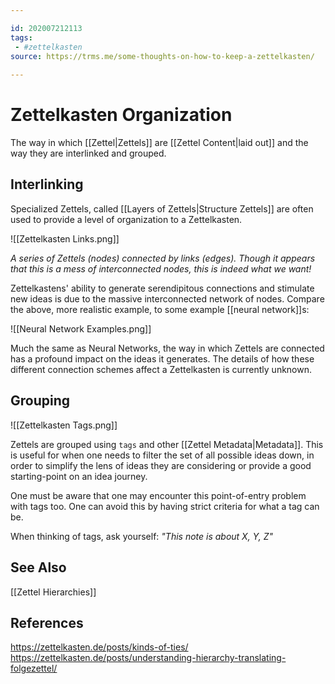 ```yaml
---

id: 202007212113
tags:
 - #zettelkasten
source: https://trms.me/some-thoughts-on-how-to-keep-a-zettelkasten/
	
---
```


# Zettelkasten Organization
The way in which [[Zettel|Zettels]] are [[Zettel Content|laid out]] and the way they are interlinked and grouped. 

## Interlinking
Specialized Zettels, called [[Layers of Zettels|Structure Zettels]] are often used to provide a level of organization to a Zettelkasten.

![[Zettelkasten Links.png]]

*A series of Zettels (nodes) connected by links (edges). Though it appears that this is a mess of interconnected nodes, this is indeed what we want!*

Zettelkastens' ability to generate serendipitous connections and stimulate new ideas is due to the massive interconnected network of nodes. Compare the above, more realistic example, to some example [[neural network]]s:

![[Neural Network Examples.png]]

Much the same as Neural Networks, the way in which Zettels are connected has a profound impact on the ideas it generates. The details of how these different connection schemes affect a Zettelkasten is currently unknown.

## Grouping
![[Zettelkasten Tags.png]]

Zettels are grouped using `tags` and other [[Zettel Metadata|Metadata]]. This is useful for when one needs to filter the set of all possible ideas down, in order to simplify the lens of ideas they are considering or provide a good starting-point on an idea journey.

One must be aware that one may encounter this point-of-entry problem with tags too. One can avoid this by having strict criteria for what a tag can be.

When thinking of tags, ask yourself: *"This note is about X, Y, Z"*

## See Also
[[Zettel Hierarchies]]

## References
https://zettelkasten.de/posts/kinds-of-ties/
https://zettelkasten.de/posts/understanding-hierarchy-translating-folgezettel/